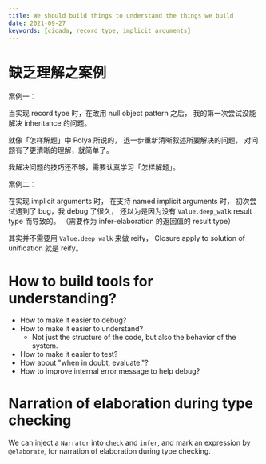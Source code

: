 ```yaml
---
title: We should build things to understand the things we build
date: 2021-09-27
keywords: [cicada, record type, implicit arguments]
---
```


# 缺乏理解之案例

案例一：

当实现 record type 时，在改用 null object pattern 之后，
我的第一次尝试没能解决 inheritance 的问题。

就像「怎样解题」中 Polya 所说的，
退一步重新清晰叙述所要解决的问题，
对问题有了更清晰的理解，就简单了。

我解决问题的技巧还不够，需要认真学习「怎样解题」。

案例二：

在实现 implicit arguments 时，
在支持 named implicit arguments 时，
初次尝试遇到了 bug，我 debug 了很久，
还以为是因为没有 `Value.deep_walk` result type 而导致的。
（需要作为 infer-elaboration 的返回值的 result type）

其实并不需要用 `Value.deep_walk` 来做 reify，
Closure apply to solution of unification 就是 reify。

# How to build tools for understanding?

- How to make it easier to debug?
- How to make it easier to understand?
  - Not just the structure of the code,
    but also the behavior of the system.
- How to make it easier to test?
- How about "when in doubt, evaluate."?
- How to improve internal error message to help debug?

# Narration of elaboration during type checking

We can inject a `Narrator` into `check` and `infer`,
and mark an expression by `@elaborate`,
for narration of elaboration during type checking.
